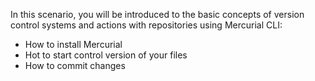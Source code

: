 In this scenario, you will be introduced to the basic concepts of version control systems and actions with repositories using Mercurial CLI:

- How to install Mercurial
- Hot to start control version of your files
- How to commit changes
